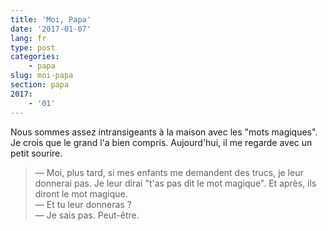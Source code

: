 ```yaml
---
title: 'Moi, Papa'
date: '2017-01-07'
lang: fr
type: post
categories:
    - papa
slug: moi-papa
section: papa
2017:
    - '01'
---
```


Nous sommes assez intransigeants à la maison avec les "mots magiques". Je crois que le grand l'a bien compris. Aujourd'hui, il me regarde avec un petit sourire.

<!--more-->

> — Moi, plus tard, si mes enfants me demandent des trucs, je leur donnerai pas. Je leur dirai "t'as pas dit le mot magique". Et après, ils diront le mot magique.  
> — Et tu leur donneras ?  
> — Je sais pas. Peut-être.
